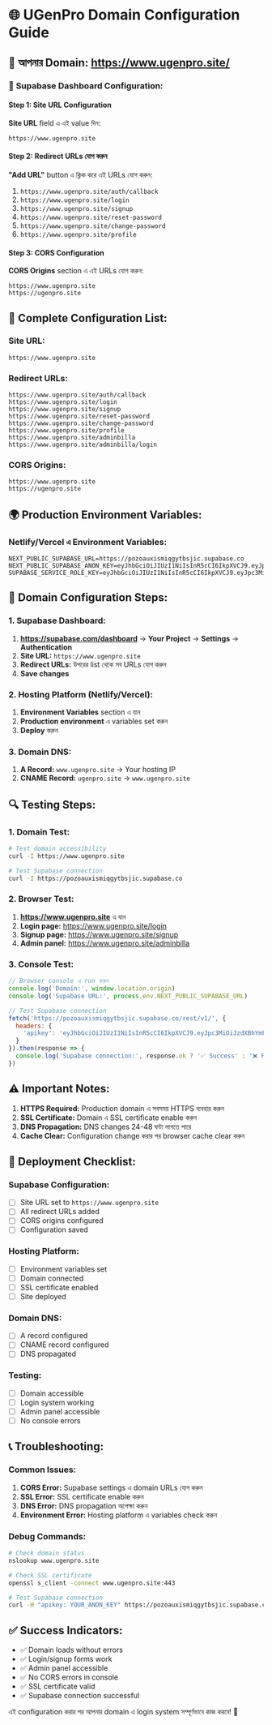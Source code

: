 # 🌐 UGenPro Domain Configuration Guide

## 🎯 আপনার Domain: https://www.ugenpro.site/

### 🚀 **Supabase Dashboard Configuration:**

#### **Step 1: Site URL Configuration**
**Site URL** field এ এই value দিন:
```
https://www.ugenpro.site
```

#### **Step 2: Redirect URLs যোগ করুন**
**"Add URL"** button এ ক্লিক করে এই URLs যোগ করুন:

1. `https://www.ugenpro.site/auth/callback`
2. `https://www.ugenpro.site/login`
3. `https://www.ugenpro.site/signup`
4. `https://www.ugenpro.site/reset-password`
5. `https://www.ugenpro.site/change-password`
6. `https://www.ugenpro.site/profile`

#### **Step 3: CORS Configuration**
**CORS Origins** section এ এই URLs যোগ করুন:
```
https://www.ugenpro.site
https://ugenpro.site
```

## 🔧 **Complete Configuration List:**

### **Site URL:**
```
https://www.ugenpro.site
```

### **Redirect URLs:**
```
https://www.ugenpro.site/auth/callback
https://www.ugenpro.site/login
https://www.ugenpro.site/signup
https://www.ugenpro.site/reset-password
https://www.ugenpro.site/change-password
https://www.ugenpro.site/profile
https://www.ugenpro.site/adminbilla
https://www.ugenpro.site/adminbilla/login
```

### **CORS Origins:**
```
https://www.ugenpro.site
https://ugenpro.site
```

## 🌍 **Production Environment Variables:**

### **Netlify/Vercel এ Environment Variables:**
```
NEXT_PUBLIC_SUPABASE_URL=https://pozoauxismiqgytbsjic.supabase.co
NEXT_PUBLIC_SUPABASE_ANON_KEY=eyJhbGciOiJIUzI1NiIsInR5cCI6IkpXVCJ9.eyJpc3MiOiJzdXBhYmFzZSIsInJlZiI6InBvem9hdXhpc21pcWd5dGJzamljIiwicm9sZSI6ImFub24iLCJpYXQiOjE3NTQ4MTkyNjksImV4cCI6MjA3MDM5NTI2OX0.RiZZ0Phft_U3XShCvWwKpeFQtwve3ZfCaX9WETPfBGU
SUPABASE_SERVICE_ROLE_KEY=eyJhbGciOiJIUzI1NiIsInR5cCI6IkpXVCJ9.eyJpc3MiOiJzdXBhYmFzZSIsInJlZiI6InR1c2Jjanluam1pd29tZm12am9tIiwicm9sZSI6InNlcnZpY2Vfcm9sZSIsImlhdCI6MTc1OTI2MjEzMywiZXhwIjoyMDc0ODM4MTMzfQ.IAhVdaxsLc1eRdz67llEfcAYUqkAjOW8XHAUJPTy0I0
```

## 🎯 **Domain Configuration Steps:**

### **1. Supabase Dashboard:**
1. **https://supabase.com/dashboard** → **Your Project** → **Settings** → **Authentication**
2. **Site URL:** `https://www.ugenpro.site`
3. **Redirect URLs:** উপরের list থেকে সব URLs যোগ করুন
4. **Save changes**

### **2. Hosting Platform (Netlify/Vercel):**
1. **Environment Variables** section এ যান
2. **Production environment** এ variables set করুন
3. **Deploy** করুন

### **3. Domain DNS:**
1. **A Record:** `www.ugenpro.site` → Your hosting IP
2. **CNAME Record:** `ugenpro.site` → `www.ugenpro.site`

## 🔍 **Testing Steps:**

### **1. Domain Test:**
```bash
# Test domain accessibility
curl -I https://www.ugenpro.site

# Test Supabase connection
curl -I https://pozoauxismiqgytbsjic.supabase.co
```

### **2. Browser Test:**
1. **https://www.ugenpro.site** এ যান
2. **Login page:** https://www.ugenpro.site/login
3. **Signup page:** https://www.ugenpro.site/signup
4. **Admin panel:** https://www.ugenpro.site/adminbilla

### **3. Console Test:**
```javascript
// Browser console এ run করুন
console.log('Domain:', window.location.origin)
console.log('Supabase URL:', process.env.NEXT_PUBLIC_SUPABASE_URL)

// Test Supabase connection
fetch('https://pozoauxismiqgytbsjic.supabase.co/rest/v1/', {
  headers: {
    'apikey': 'eyJhbGciOiJIUzI1NiIsInR5cCI6IkpXVCJ9.eyJpc3MiOiJzdXBhYmFzZSIsInJlZiI6InBvem9hdXhpc21pcWd5dGJzamljIiwicm9sZSI6ImFub24iLCJpYXQiOjE3NTQ4MTkyNjksImV4cCI6MjA3MDM5NTI2OX0.RiZZ0Phft_U3XShCvWwKpeFQtwve3ZfCaX9WETPfBGU'
  }
}).then(response => {
  console.log('Supabase connection:', response.ok ? '✅ Success' : '❌ Failed')
})
```

## ⚠️ **Important Notes:**

1. **HTTPS Required:** Production domain এ সবসময় HTTPS ব্যবহার করুন
2. **SSL Certificate:** Domain এ SSL certificate enable করুন
3. **DNS Propagation:** DNS changes 24-48 ঘন্টা লাগতে পারে
4. **Cache Clear:** Configuration change করার পর browser cache clear করুন

## 🚀 **Deployment Checklist:**

### **Supabase Configuration:**
- [ ] Site URL set to `https://www.ugenpro.site`
- [ ] All redirect URLs added
- [ ] CORS origins configured
- [ ] Configuration saved

### **Hosting Platform:**
- [ ] Environment variables set
- [ ] Domain connected
- [ ] SSL certificate enabled
- [ ] Site deployed

### **Domain DNS:**
- [ ] A record configured
- [ ] CNAME record configured
- [ ] DNS propagated

### **Testing:**
- [ ] Domain accessible
- [ ] Login system working
- [ ] Admin panel accessible
- [ ] No console errors

## 📞 **Troubleshooting:**

### **Common Issues:**
1. **CORS Error:** Supabase settings এ domain URLs যোগ করুন
2. **SSL Error:** SSL certificate enable করুন
3. **DNS Error:** DNS propagation অপেক্ষা করুন
4. **Environment Error:** Hosting platform এ variables check করুন

### **Debug Commands:**
```bash
# Check domain status
nslookup www.ugenpro.site

# Check SSL certificate
openssl s_client -connect www.ugenpro.site:443

# Test Supabase connection
curl -H "apikey: YOUR_ANON_KEY" https://pozoauxismiqgytbsjic.supabase.co/rest/v1/
```

## ✅ **Success Indicators:**

- ✅ Domain loads without errors
- ✅ Login/signup forms work
- ✅ Admin panel accessible
- ✅ No CORS errors in console
- ✅ SSL certificate valid
- ✅ Supabase connection successful

এই configuration করার পর আপনার domain এ login system সম্পূর্ণভাবে কাজ করবে! 🎉
